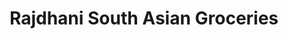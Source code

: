 ---
title: "Rajdhani South Asian Groceries"
url: /tallahassee/rajdhani-south-asian-groceries/
shop: Supermarkt
---